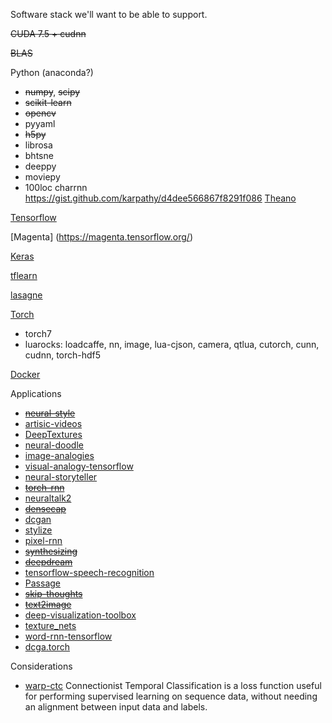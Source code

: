 Software stack we'll want to be able to support.


~~CUDA 7.5 + cudnn~~

~~BLAS~~

Python (anaconda?)
 - ~~numpy~~, ~~scipy~~
 - ~~scikit-learn~~
 - ~~opencv~~
 - pyyaml
 - ~~h5py~~
 - librosa
 - bhtsne
 - deeppy
 - moviepy
 - 100loc charrnn https://gist.github.com/karpathy/d4dee566867f8291f086
[Theano](http://deeplearning.net/software/theano/)

[Tensorflow](https://www.tensorflow.org/)

[Magenta] (https://magenta.tensorflow.org/)

[Keras](https://keras.io)

[tflearn](https://github.com/tflearn/tflearn)

[lasagne](https://github.com/Lasagne/)

[Torch](http://torch.ch/)
 - torch7
 - luarocks: loadcaffe, nn, image, lua-cjson, camera, qtlua, cutorch, cunn, cudnn, torch-hdf5

[Docker](https://www.docker.com/)

Applications
 - [~~neural-style~~](https://github.com/jcjohnson/neural-style)
 - [artisic-videos](https://github.com/manuelruder/artistic-videos)
 - [DeepTextures](https://github.com/leongatys/DeepTextures)
 - [neural-doodle](https://github.com/alexjc/neural-doodle)
 - [image-analogies](https://github.com/awentzonline/image-analogies)
 - [visual-analogy-tensorflow](https://github.com/carpedm20/visual-analogy-tensorflow)
 - [neural-storyteller](https://github.com/ryankiros/neural-storyteller)
 - [~~torch-rnn~~](https://github.com/jcjohnson/torch-rnn)
 - [neuraltalk2](https://github.com/karpathy/neuraltalk2)
 - [~~densecap~~](https://github.com/jcjohnson/densecap)
 - [dcgan](https://github.com/Newmu/dcgan_code)
 - [stylize](https://github.com/Newmu/stylize)
 - [pixel-rnn](https://github.com/igul222/pixel_rnn)
 - [~~synthesizing~~](https://github.com/Evolving-AI-Lab/synthesizing)
 - [~~deepdream~~](https://github.com/google/deepdream)
 - [tensorflow-speech-recognition](https://github.com/pannous/tensorflow-speech-recognition)
 - [Passage](https://github.com/IndicoDataSolutions/Passage)
 - [~~skip-thoughts~~](https://github.com/ryankiros/skip-thoughts)
 - [~~text2image~~](https://github.com/emansim/text2image)
 - [deep-visualization-toolbox](https://github.com/yosinski/deep-visualization-toolbox)
 - [texture_nets](https://github.com/DmitryUlyanov/texture_nets)
 - [word-rnn-tensorflow](https://github.com/hunkim/word-rnn-tensorflow)
 - [dcga.torch](https://github.com/soumith/dcgan.torch)
 
Considerations
 - [warp-ctc](https://github.com/baidu-research/warp-ctc) Connectionist Temporal Classification is a loss function useful for performing supervised learning on sequence data, without needing an alignment between input data and labels.
